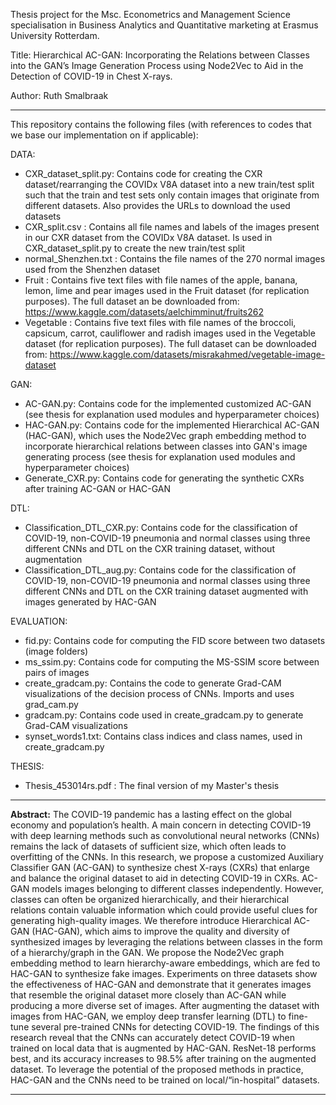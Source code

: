Thesis project for the Msc. Econometrics and Management Science specialisation in Business Analytics and Quantitative marketing at Erasmus University Rotterdam. 

Title: Hierarchical AC-GAN: Incorporating the Relations between Classes into the GAN’s Image Generation Process using Node2Vec to Aid in the Detection of COVID-19 in Chest X-rays. 

Author: Ruth Smalbraak

----------------------------------------------------------------------------------------------------------------
This repository contains the following files (with references to codes that we base our implementation on if applicable): 

DATA: 
* CXR_dataset_split.py: Contains code for creating the CXR dataset/rearranging the COVIDx V8A dataset into a new train/test split such that the train and test sets only contain images that originate from different datasets. Also provides the URLs to download the used datasets 
* CXR_split.csv : Contains all file names and labels of the images present in our CXR dataset from the COVIDx V8A dataset. Is used in CXR_dataset_split.py to create the new train/test split
* normal_Shenzhen.txt : Contains the file names of the 270 normal images used from the Shenzhen dataset
* Fruit : Contains five text files with file names of the apple, banana, lemon, lime and pear images used in the Fruit dataset (for replication purposes). The full dataset an be downloaded from: https://www.kaggle.com/datasets/aelchimminut/fruits262
* Vegetable : Contains five text files with file names of the broccoli, capsicum, carrot, cauliflower and radish images used in the Vegetable dataset (for replication purposes). The full dataset can be downloaded from: https://www.kaggle.com/datasets/misrakahmed/vegetable-image-dataset

GAN:
* AC-GAN.py: Contains code for the implemented customized AC-GAN (see thesis for explanation used modules and hyperparameter choices)
* HAC-GAN.py: Contains code for the implemented Hierarchical AC-GAN (HAC-GAN), which uses the Node2Vec graph embedding method to incorporate hierarchical relations between classes into GAN's image generating process (see thesis for explanation used modules and hyperparameter choices)
* Generate_CXR.py: Contains code for generating the synthetic CXRs after training AC-GAN or HAC-GAN

DTL:
* Classification_DTL_CXR.py: Contains code for the classification of COVID-19, non-COVID-19 pneumonia and normal classes using three different CNNs and DTL on the CXR training dataset, without augmentation
* Classification_DTL_aug.py: Contains code for the classification of COVID-19, non-COVID-19 pneumonia and normal classes using three different CNNs and DTL on the CXR training dataset augmented with images generated by HAC-GAN

EVALUATION: 
* fid.py: Contains code for computing the FID score between two datasets (image folders)
* ms_ssim.py: Contains  code for computing the MS-SSIM score between pairs of images
* create_gradcam.py: Contains the code to generate Grad-CAM visualizations of the decision process of CNNs. Imports and uses grad_cam.py
* gradcam.py: Contains code used in create_gradcam.py to generate Grad-CAM visualizations
* synset_words1.txt: Contains class indices and class names, used in create_gradcam.py

THESIS: 
* Thesis_453014rs.pdf : The final version of my Master's thesis
 
----------------------------------------------------------------------------------------------------------------

**Abstract:** The COVID-19 pandemic has a lasting effect on the global economy and population’s health. A main concern in detecting COVID-19 with deep learning methods such as convolutional neural networks (CNNs) remains the lack of datasets of sufficient size, which often leads to overfitting of the CNNs. In this research, we propose a customized Auxiliary Classifier GAN (AC-GAN) to synthesize chest X-rays (CXRs) that enlarge and balance the original dataset to aid in detecting COVID-19 in CXRs. AC-GAN models images belonging to different classes independently. However, classes can often be organized hierarchically, and their hierarchical relations contain valuable information which could provide useful clues for generating high-quality images. We therefore introduce Hierarchical AC-GAN (HAC-GAN), which aims to improve the quality and diversity of synthesized images by leveraging the relations between classes in the form of a hierarchy/graph in the GAN. We propose the Node2Vec graph embedding method to learn hierarchy-aware embeddings, which are fed to HAC-GAN to synthesize fake images. Experiments on three datasets show the effectiveness of HAC-GAN and demonstrate that it generates images that resemble the original dataset more closely than AC-GAN while producing a more diverse set of images. After augmenting the dataset with images from HAC-GAN, we employ deep transfer learning (DTL) to fine-tune several pre-trained CNNs for detecting COVID-19. The findings of this research reveal that the CNNs can accurately detect COVID-19 when trained on local data that is augmented by HAC-GAN. ResNet-18 performs best, and its accuracy increases to 98.5% after training on the augmented dataset. To leverage the potential of the proposed methods in practice, HAC-GAN and the CNNs need to be trained on local/“in-hospital” datasets.

-----------------------------------------------------------------------------------------------------------------

